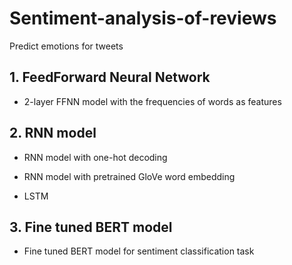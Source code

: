 # Sentiment-analysis-of-reviews
Predict emotions for tweets

## 1. FeedForward Neural Network 

  - 2-layer FFNN model with the frequencies of words as features

## 2. RNN model

  - RNN model with one-hot decoding 
  
  - RNN model with pretrained GloVe word embedding
  
  - LSTM 

## 3. Fine tuned BERT model

  - Fine tuned BERT model for sentiment classification task
